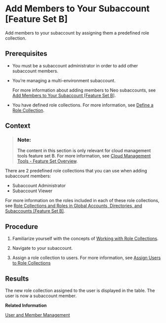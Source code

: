<!-- loio1e1b7b60bb1b4764a2d4bb96bd73182d -->

# Add Members to Your Subaccount \[Feature Set B\]

Add members to your subaccount by assigning them a predefined role collection.



<a name="loio1e1b7b60bb1b4764a2d4bb96bd73182d__prereq_sf4_3hg_klb"/>

## Prerequisites

-   You must be a subaccount administrator in order to add other subaccount members.

-   You’re managing a multi-environment subaccount.

    For more information about adding members to Neo subaccounts, see [Add Members to Your Subaccount \[Feature Set B\]](Add_Members_to_Your_Subaccount_Feature_Set_B_1e1b7b6.md).

-   You have defined role collections. For more information, see [Define a Role Collection](Define_a_Role_Collection_4b20383.md).




<a name="loio1e1b7b60bb1b4764a2d4bb96bd73182d__context_uqz_cjg_klb"/>

## Context

> ### Note:  
> The content in this section is only relevant for cloud management tools feature set B. For more information, see [Cloud Management Tools - Feature Set Overview](https://help.sap.com/viewer/65de2977205c403bbc107264b8eccf4b/Cloud/en-US/caf4e4e23aef4666ad8f125af393dfb2.html).

There are 2 predefined role collections that you can use when adding subaccount members:

-   Subaccount Administrator
-   Subaccount Viewer

For more information on the roles included in each of these role collections, see [Role Collections and Roles in Global Accounts, Directories, and Subaccounts \[Feature Set B\]](../10-concepts/Role_Collections_and_Roles_in_Global_Accounts,_Directories,_and_Subaccounts_Feature_Set_B_0039cf0.md).



<a name="loio1e1b7b60bb1b4764a2d4bb96bd73182d__steps_vqz_cjg_klb"/>

## Procedure

1.  Familiarize yourself with the concepts of [Working with Role Collections](Working_with_Role_Collections_393ea0b.md).

2.  Navigate to your subaccount.

3.  Assign a role collection to users. For more information, see [Assign Users to Role Collections](Assign_Users_to_Role_Collections_c576676.md)




<a name="loio1e1b7b60bb1b4764a2d4bb96bd73182d__result_syg_v3g_klb"/>

## Results

The new role collection assigned to the user is displayed in the table. The user is now a subaccount member.

**Related Information**  


[User and Member Management](../10-concepts/User_and_Member_Management_cc1c676.md "On the cloud platform, member management happens at all levels from global account to space, while user management is done for deployed applications.")

